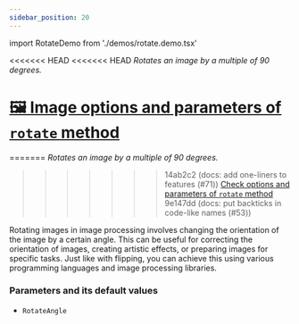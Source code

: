 ```yaml
---
sidebar_position: 20
---
```


import RotateDemo from './demos/rotate.demo.tsx'

<<<<<<< HEAD
<<<<<<< HEAD
_Rotates an image by a multiple of 90 degrees._

[🖼️ Image options and parameters of `rotate` method](https://image-js.github.io/image-js-typescript/classes/Image.html#rotate 'github.io link')
=======
=======
_Rotates an image by a multiple of 90 degrees._

>>>>>>> 14ab2c2 (docs: add one-liners to features (#71))
[Check options and parameters of `rotate` method](https://image-js.github.io/image-js-typescript/classes/Image.html#rotate 'github.io link')
>>>>>>> 9e147dd (docs: put backticks in code-like names (#53))

Rotating images in image processing involves changing the orientation of the image by a certain angle. This can be useful for correcting the orientation of images, creating artistic effects, or preparing images for specific tasks. Just like with flipping, you can achieve this using various programming languages and image processing libraries.

<RotateDemo />

### Parameters and its default values

- `RotateAngle`
